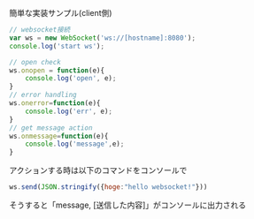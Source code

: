 簡単な実装サンプル(client側)

```javascript
// websocket接続
var ws = new WebSocket('ws://[hostname]:8080');
console.log('start ws');

// open check
ws.onopen = function(e){
	console.log('open', e);
}
// error handling
ws.onerror=function(e){
	console.log('err', e);
}
// get message action
ws.onmessage=function(e){
	console.log('message',e);
}
```

アクションする時は以下のコマンドをコンソールで
```javascript
ws.send(JSON.stringify({hoge:"hello websocket!"}))
```

そうすると「message, [送信した内容]」がコンソールに出力される
